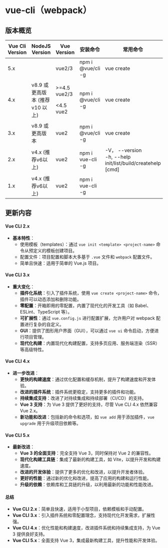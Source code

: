 # vue-cli（webpack）

## 版本概览

<table><thead><tr><th width="177">Vue Cli  Version</th><th width="171">NodeJS Version</th><th width="163">Vue Version</th><th>安装命令</th><th width="184">常用命令</th><th width="100">发布日期</th></tr></thead><tbody><tr><td>5.x</td><td></td><td>vue2/3</td><td>npm i @vue/cli -g</td><td>vue create</td><td>2022-07</td></tr><tr><td>4.x</td><td>v8.9 或更高版本 (推荐 v10 以上)</td><td><p>>=4.5  vue2/3</p><p>&#x3C;4.5  vue2</p></td><td>npm i @vue/cli -g</td><td>vue create</td><td>2019-10</td></tr><tr><td>3.x</td><td>v8.9 或更高版本 </td><td>vue2</td><td>npm i @vue/cli -g</td><td>vue create</td><td>2018-08</td></tr><tr><td>2.x</td><td>v4.x  (推荐v6以上)</td><td>vue2</td><td>npm i vue-cli -g</td><td>-V， --version<br>-h, --help<br>init/list/build/createhelp [cmd] </td><td></td></tr><tr><td>1.x</td><td>v4.x  (推荐v6以上)</td><td>vue2</td><td>npm i vue-cli -g</td><td></td><td></td></tr></tbody></table>



## 更新内容

#### Vue CLI 2.x

* **基本特性**：
  * 使用模板（templates）：通过 `vue init <template> <project-name>` 命令从预定义的模板创建项目。
  * 配置文件：项目配置和脚本大多基于 `.vue` 文件和 `webpack` 配置文件。
  * 简单且快速：适用于简单的 Vue.js 项目。

#### Vue CLI 3.x

* **重大变化**：
  * **插件化系统**：引入了插件系统，使用 `vue create <project-name>` 命令，插件可以动态添加和删除功能。
  * **零配置**：开箱即用的零配置，内置了现代化的开发工具（如 Babel、ESLint、TypeScript 等）。
  * **可扩展性**：通过 `vue.config.js` 进行配置扩展，允许用户对 webpack 配置进行复杂的自定义。
  * **GUI**：提供了图形用户界面（GUI），可以通过 `vue ui` 命令启动，方便进行项目管理。
  * **现代化构建**：内置现代化构建配置，支持多页应用、服务端渲染（SSR）等高级特性。

#### Vue CLI 4.x

* **进一步改进**：
  * **更快的构建速度**：通过优化配置和缓存机制，提升了构建速度和开发体验。
  * **改进的插件系统**：插件系统更稳定，支持更多的插件和功能。
  * **持续集成支持**：改进了对持续集成和持续部署（CI/CD）的支持。
  * **Vue 3 支持**：为 Vue 3 提供了更好的支持，尽管 Vue CLI 4.x 依然兼容 Vue 2.x。
  * **新功能和改进**：包括新的命令和选项，如 `vue add` 用于添加插件，`vue upgrade` 用于升级项目依赖等。

#### Vue CLI 5.x

* **最新改进**：
  * **Vue 3 的全面支持**：完全支持 Vue 3，同时保持对 Vue 2 的兼容性。
  * **现代化构建工具链**：集成了最新的构建工具，如 Vite，以提升开发和构建速度。
  * **改进的开发体验**：提供了更多的优化和改进，以提升开发者体验。
  * **更好的性能**：通过新的优化和改进，提高了应用的构建和运行性能。
  * **升级的依赖**：依赖库和工具链的升级，以利用最新的功能和性能改进。

#### 总结

* **Vue CLI 2.x**：简单且快速，适用于小型项目，依赖模板和手动配置。
* **Vue CLI 3.x**：引入插件系统和零配置理念，支持现代化开发需求，扩展性强。
* **Vue CLI 4.x**：优化性能和构建速度，改进插件系统和持续集成支持，为 Vue 3 提供良好支持。
* **Vue CLI 5.x**：全面支持 Vue 3，集成最新构建工具，提升性能和开发体验。
